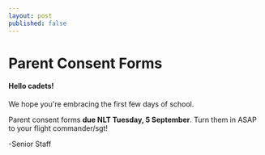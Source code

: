 ```yaml
---
layout: post
published: false
---
```

# Parent Consent Forms
#### Hello cadets!

We hope you're embracing the first few days of school.  

Parent consent forms **due NLT Tuesday, 5 September**. Turn them in ASAP to your flight commander/sgt!  

-Senior Staff 